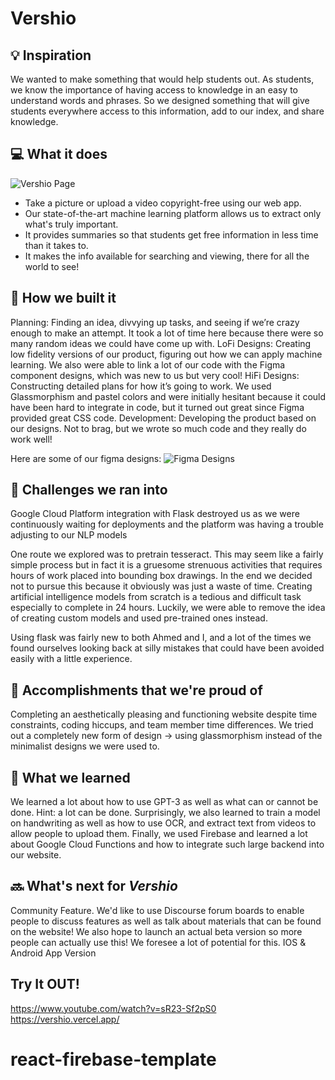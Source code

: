 # Vershio

## 💡 Inspiration

We wanted to make something that would help students out.  As students, we know the importance of having access to knowledge in an easy to understand words and phrases. So we designed something that will give students everywhere access to this information, add to our index, and share knowledge.

## 💻 What it does
![Vershio Page](https://res.cloudinary.com/devpost/image/fetch/s--MPCMG1oA--/c_limit,f_auto,fl_lossy,q_auto:eco,w_900/http://u.filein.io/URH9q5DsSC.png)

- Take a picture or upload a video copyright-free using our web app. 
- Our state-of-the-art machine learning platform allows us to extract only what's truly important.
- It provides summaries so that students get free information in less time than it takes to.
- It makes the info available for searching and viewing, there for all the world to see!

## 🔨 How we built it

Planning: Finding an idea, divvying up tasks, and seeing if we’re crazy enough to make an attempt. It took a lot of time here because there were so many random ideas we could have come up with. LoFi Designs: Creating low fidelity versions of our product, figuring out how we can apply machine learning. We also were able to link a lot of our code with the Figma component designs, which was new to us but very cool! HiFi Designs: Constructing detailed plans for how it’s going to work. We used Glassmorphism and pastel colors and were initially hesitant because it could have been hard to integrate in code, but it turned out great since Figma provided great CSS code. Development: Developing the product based on our designs. Not to brag, but we wrote so much code and they really do work well!

Here are some of our figma designs:
![Figma Designs](https://res.cloudinary.com/devpost/image/fetch/s--QhAul_x4--/c_limit,f_auto,fl_lossy,q_auto:eco,w_900/http://u.filein.io/_c9po7w_vC.png)

## 🧠 Challenges we ran into
Google Cloud Platform integration with Flask destroyed us as we were continuously waiting for deployments and the platform was having a trouble adjusting to our NLP models

One route we explored was to pretrain tesseract. This may seem like a fairly simple process but in fact it is a gruesome strenuous activities that requires hours of work placed into bounding box drawings. In the end we decided not to pursue this because it obviously was just a waste of time. Creating artificial intelligence models from scratch is a tedious and difficult task especially to complete in 24 hours. Luckily, we were able to remove the idea of creating custom models and used pre-trained ones instead.

Using flask was fairly new to both Ahmed and I, and a lot of the times we found ourselves looking back at silly mistakes that could have been avoided easily with a little experience.

## 🏅 Accomplishments that we're proud of

Completing an aesthetically pleasing and functioning website despite time constraints, coding hiccups, and team member time differences. We tried out a completely new form of design -> using glassmorphism instead of the minimalist designs we were used to.

## 📖 What we learned

We learned a lot about how to use GPT-3 as well as what can or cannot be done. Hint: a lot can be done. Surprisingly, we also learned to train a model on handwriting as well as how to use OCR, and extract text from videos to allow people to upload them. Finally, we used Firebase and learned a lot about Google Cloud Functions and how to integrate such large backend into our website.

## 🔜 What's next for _Vershio_

Community Feature. We'd like to use Discourse forum boards to enable people to discuss features as well as talk about materials that can be found on the website! We also hope to launch an actual beta version so more people can actually use this! We foresee a lot of potential for this. IOS & Android App Version

## Try It OUT!
https://www.youtube.com/watch?v=sR23-Sf2pS0
<br />
https://vershio.vercel.app/


# react-firebase-template
